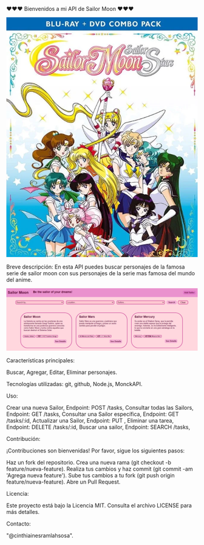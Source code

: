 
❤️❤️❤️ Bienvenidos a mi API de Sailor Moon ❤️❤️❤️

![alt text](imagenes/sailor.jpg_459955865.webp)

Breve descripción:
 En esta API puedes buscar personajes de la famosa serie de sailor moon con sus personajes de la serie mas famosa del mundo del anime. 

 ![alt text](imagenes/sailorMoonPrint.png)

Características principales:

Buscar,
Agregar,
Editar,
Eliminar personajes.

Tecnologías utilizadas:
git,
github,
Node.js,
MonckAPI.

Uso:

Crear una nueva Sailor,
Endpoint: POST /tasks,
Consultar todas las Sailors,
Endpoint: GET /tasks,
Consultar una Sailor específica,
Endpoint: GET /tasks/:id,
Actualizar una Sailor,
Endpoint: PUT ,
Eliminar una tarea,
Endpoint: DELETE /tasks/:id,
Buscar una sailor,
Endpoint: SEARCH /tasks,


Contribución:

¡Contribuciones son bienvenidas! Por favor, sigue los siguientes pasos:

Haz un fork del repositorio.
Crea una nueva rama (git checkout -b feature/nueva-feature).
Realiza tus cambios y haz commit (git commit -am 'Agrega nueva feature').
Sube tus cambios a tu fork (git push origin feature/nueva-feature).
Abre un Pull Request.

Licencia:

Este proyecto está bajo la Licencia MIT. Consulta el archivo LICENSE para más detalles.

Contacto:

"@cinthiainesramlahsosa".